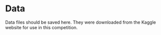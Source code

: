 # Data
Data files should be saved here. They were downloaded from the Kaggle website for use in this competition.